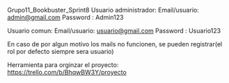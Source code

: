 Grupo11_Bookbuster_Sprint8
Usuario administrador: Email/usuario: admin@gmail.com Password : Admin123

Usuario comun: Email/usuario: usuario@gmail.com Password : Usuario123

En caso de por algun motivo los mails no funcionen, se pueden registrar(el rol por defecto siempre sera usuario)

Herramienta para orginzar el proyecto: https://trello.com/b/BhqwBW3Y/proyecto
